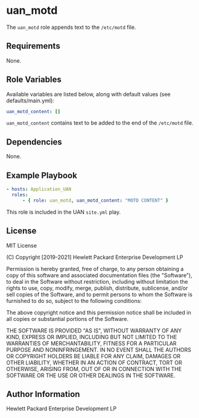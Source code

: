 uan_motd
=========

The `uan_motd` role appends text to the `/etc/motd` file.

Requirements
------------

None.

Role Variables
--------------

Available variables are listed below, along with default values (see defaults/main.yml):

```yaml
uan_motd_content: []
```

`uan_motd_content` contains text to be added to the end of the `/etc/motd` file.

Dependencies
------------

None.

Example Playbook
----------------

```yaml
- hosts: Application_UAN
  roles:
      - { role: uan_motd, uan_motd_content: "MOTD CONTENT" }
```

This role is included in the UAN `site.yml` play.

License
-------

MIT License

(C) Copyright [2019-2021] Hewlett Packard Enterprise Development LP

Permission is hereby granted, free of charge, to any person obtaining a
copy of this software and associated documentation files (the "Software"),
to deal in the Software without restriction, including without limitation
the rights to use, copy, modify, merge, publish, distribute, sublicense,
and/or sell copies of the Software, and to permit persons to whom the
Software is furnished to do so, subject to the following conditions:

The above copyright notice and this permission notice shall be included
in all copies or substantial portions of the Software.

THE SOFTWARE IS PROVIDED "AS IS", WITHOUT WARRANTY OF ANY KIND, EXPRESS OR
IMPLIED, INCLUDING BUT NOT LIMITED TO THE WARRANTIES OF MERCHANTABILITY,
FITNESS FOR A PARTICULAR PURPOSE AND NONINFRINGEMENT. IN NO EVENT SHALL
THE AUTHORS OR COPYRIGHT HOLDERS BE LIABLE FOR ANY CLAIM, DAMAGES OR
OTHER LIABILITY, WHETHER IN AN ACTION OF CONTRACT, TORT OR OTHERWISE,
ARISING FROM, OUT OF OR IN CONNECTION WITH THE SOFTWARE OR THE USE OR
OTHER DEALINGS IN THE SOFTWARE.

Author Information
------------------

Hewlett Packard Enterprise Development LP
